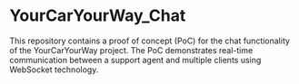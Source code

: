 # YourCarYourWay_Chat
This repository contains a proof of concept (PoC) for the chat functionality of the YourCarYourWay project. The PoC demonstrates real-time communication between a support agent and multiple clients using WebSocket technology. 
